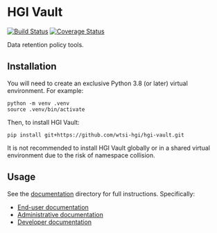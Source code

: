 # HGI Vault

<!-- TODO Change these to the "release" branch when available -->
[![Build Status](https://travis-ci.org/wtsi-hgi/hgi-vault.svg?branch=develop)](https://travis-ci.org/wtsi-hgi/hgi-vault)
[![Coverage Status](https://codecov.io/github/wtsi-hgi/hgi-vault/coverage.svg?branch=develop)](https://codecov.io/github/wtsi-hgi/hgi-vault?branch=develop)

Data retention policy tools.

## Installation

You will need to create an exclusive Python 3.8 (or later) virtual
environment. For example:

    python -m venv .venv
    source .venv/bin/activate

Then, to install HGI Vault:

    pip install git+https://github.com/wtsi-hgi/hgi-vault.git

It is not recommended to install HGI Vault globally or in a shared
virtual environment due to the risk of namespace collision.

## Usage

See the [documentation](/doc) directory for full instructions.
Specifically:

* [End-user documentation](/doc/vault.md)
* [Administrative documentation](/doc/sandman.md)
* [Developer documentation](/doc/dev)
